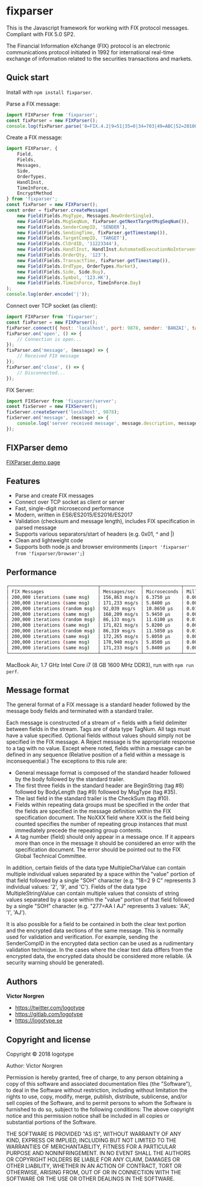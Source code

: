 # fixparser

This is the Javascript framework for working with FIX protocol messages. Compliant with FIX 5.0 SP2.

The Financial Information eXchange (FIX) protocol is an electronic communications protocol initiated in 1992 for international real-time exchange of information related to the securities transactions and markets.

Quick start
-----------

Install with `npm install fixparser`.

Parse a FIX message:

```javascript
import FIXParser from 'fixparser';
const fixParser = new FIXParser();
console.log(fixParser.parse('8=FIX.4.2|9=51|35=0|34=703|49=ABC|52=20100130-10:53:40.830|56=XYZ|10=249|'));
```

Create a FIX message:

```javascript
import FIXParser, {
    Field,
    Fields,
    Messages,
    Side,
    OrderTypes,
    HandlInst,
    TimeInForce,
    EncryptMethod
} from 'fixparser';
const fixParser = new FIXParser();
const order = fixParser.createMessage(
    new Field(Fields.MsgType, Messages.NewOrderSingle),
    new Field(Fields.MsgSeqNum, fixParser.getNextTargetMsgSeqNum()),
    new Field(Fields.SenderCompID, 'SENDER'),
    new Field(Fields.SendingTime, fixParser.getTimestamp()),
    new Field(Fields.TargetCompID, 'TARGET'),
    new Field(Fields.ClOrdID, '11223344'),
    new Field(Fields.HandlInst, HandlInst.AutomatedExecutionNoIntervention),
    new Field(Fields.OrderQty, '123'),
    new Field(Fields.TransactTime, fixParser.getTimestamp()),
    new Field(Fields.OrdType, OrderTypes.Market),
    new Field(Fields.Side, Side.Buy),
    new Field(Fields.Symbol, '123.HK'),
    new Field(Fields.TimeInForce, TimeInForce.Day)
);
console.log(order.encode('|'));
```

Connect over TCP socket (as client):

```javascript
import FIXParser from 'fixparser';
const fixParser = new FIXParser();
fixParser.connect({ host: 'localhost', port: 9878, sender: 'BANZAI', target: 'EXEC', fixVersion: 'FIX.4.4' });
fixParser.on('open', () => {
    // Connection is open... 
});
fixParser.on('message', (message) => {
    // Received FIX message
});
fixParser.on('close', () => {
    // Disconnected...
});
```

FIX Server:

```javascript
import FIXServer from 'fixparser/server';
const fixServer = new FIXServer();
fixServer.createServer('localhost', 9878);
fixServer.on('message', (message) => {
    console.log('server received message', message.description, message.string);
});
```

FIXParser demo
--------

[FIXParser demo page](http://fixparser.sendercompid.com)


Features
--------
+ Parse and create FIX messages
+ Connect over TCP socket as client or server
+ Fast, single-digit microsecond performance
+ Modern, written in ES6/ES2015/ES2016/ES2017
+ Validation (checksum and message length), includes FIX specification in parsed message
+ Supports various separators/start of headers (e.g. 0x01, ^ and |)
+ Clean and lightweight code
+ Supports both node.js and browser environments (`import 'fixparser' from 'fixparser/browser';`)

Performance
-----------
```bash
┌─────────────────────────────────┬───────────────┬──────────────┬──────────────┐
│ FIX Messages                    │ Messages/sec  │ Microseconds │ Milliseconds │
│ 200,000 iterations (same msg)   │ 156,863 msg/s │ 6.3750 μs    │ 0.0064 ms    │
│ 200,000 iterations (same msg)   │ 171,233 msg/s │ 5.8400 μs    │ 0.0058 ms    │
│ 200,000 iterations (random msg) │ 92,039 msg/s  │ 10.8650 μs   │ 0.0109 ms    │
│ 200,000 iterations (same msg)   │ 168,209 msg/s │ 5.9450 μs    │ 0.0059 ms    │
│ 200,000 iterations (random msg) │ 86,133 msg/s  │ 11.6100 μs   │ 0.0116 ms    │
│ 200,000 iterations (same msg)   │ 171,821 msg/s │ 5.8200 μs    │ 0.0058 ms    │
│ 200,000 iterations (random msg) │ 86,319 msg/s  │ 11.5850 μs   │ 0.0116 ms    │
│ 200,000 iterations (same msg)   │ 172,265 msg/s │ 5.8050 μs    │ 0.0058 ms    │
│ 200,000 iterations (same msg)   │ 170,940 msg/s │ 5.8500 μs    │ 0.0059 ms    │
│ 200,000 iterations (same msg)   │ 171,233 msg/s │ 5.8400 μs    │ 0.0058 ms    │
└─────────────────────────────────┴───────────────┴──────────────┴──────────────┘
```
MacBook Air, 1.7 GHz Intel Core i7 (8 GB 1600 MHz DDR3), run with `npm run perf`.

Message format
--------------

The general format of a FIX message is a standard header followed by the message body fields and terminated with a standard trailer.

Each message is constructed of a stream of <tag>=<value> fields with a field delimiter between fields in the stream. Tags are of data type TagNum. All tags must have a value specified. Optional fields without values should simply not be specified in the FIX message. A Reject message is the appropriate response to a tag with no value.
Except where noted, fields within a message can be defined in any sequence (Relative position of a field within a message is inconsequential.) The exceptions to this rule are:

- General message format is composed of the standard header followed by the body followed by the standard trailer.
- The first three fields in the standard header are BeginString (tag #8) followed by BodyLength (tag #9) followed by MsgType (tag #35).
- The last field in the standard trailer is the CheckSum (tag #10).
- Fields within repeating data groups must be specified in the order that the fields are specified in the message definition within the FIX specification document. The NoXXX field where XXX is the field being counted specifies the number of repeating group instances that must immediately precede the repeating group contents.
- A tag number (field) should only appear in a message once. If it appears more than once in the message it should be considered an error with the specification document. The error should be pointed out to the FIX Global Technical Committee.

In addition, certain fields of the data type MultipleCharValue can contain multiple individual values separated by a space within the "value" portion of that field followed by a single "SOH" character (e.g. "18=2 9 C<SOH>" represents 3 individual values: '2', '9', and 'C'). Fields of the data type MultipleStringValue can contain multiple values that consists of string values separated by a space within the "value" portion of that field followed by a single "SOH" character (e.g. "277=AA I AJ<SOH>" represents 3 values: 'AA', 'I', 'AJ').

It is also possible for a field to be contained in both the clear text portion and the encrypted data sections of the same message. This is normally used for validation and verification. For example, sending the SenderCompID in the encrypted data section can be used as a rudimentary validation technique. In the cases where the clear text data differs from the encrypted data, the encrypted data should be considered more reliable. (A security warning should be generated).

Authors
-------

**Victor Norgren**

+ https://twitter.com/logotype
+ https://gitlab.com/logotype
+ https://logotype.se


Copyright and license
---------------------

Copyright © 2018 logotype

Author: Victor Norgren

Permission is hereby granted, free of charge, to any person obtaining a copy
of this software and associated documentation files (the "Software"), to
deal in the Software without restriction, including without limitation the
rights to use, copy, modify, merge, publish, distribute, sublicense, and/or
sell copies of the Software, and to permit persons to whom the Software is
furnished to do so, subject to the following conditions:  The above copyright
notice and this permission notice shall be included in all copies or
substantial portions of the Software.

THE SOFTWARE IS PROVIDED "AS IS", WITHOUT WARRANTY OF ANY KIND, EXPRESS OR
IMPLIED, INCLUDING BUT NOT LIMITED TO THE WARRANTIES OF MERCHANTABILITY,
FITNESS FOR A PARTICULAR PURPOSE AND NONINFRINGEMENT. IN NO EVENT SHALL THE
AUTHORS OR COPYRIGHT HOLDERS BE LIABLE FOR ANY CLAIM, DAMAGES OR OTHER
LIABILITY, WHETHER IN AN ACTION OF CONTRACT, TORT OR OTHERWISE, ARISING FROM,
OUT OF OR IN CONNECTION WITH THE SOFTWARE OR THE USE OR OTHER DEALINGS
IN THE SOFTWARE.
